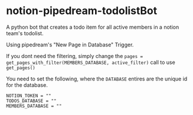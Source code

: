 # notion-pipedream-todolistBot
A python bot that creates a todo item for all active members in a notion team's todolist.

Using pipedream's "New Page in Database" Trigger.

If you dont need the filtering, simply change the `pages = get_pages_with_filter(MEMBERS_DATABASE, active_filter)` call to use `get_pages()`

You need to set the following, where the `DATABASE` entires are the unique id for the database.
```
NOTION_TOKEN = ""
TODOS_DATABASE = ""
MEMBERS_DATABASE = ""
```
